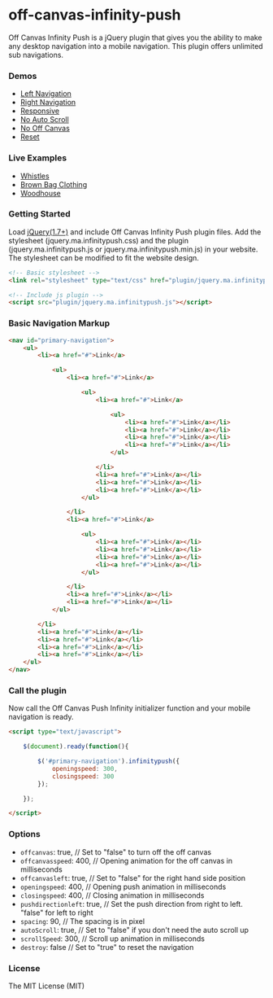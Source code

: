 off-canvas-infinity-push
========================

Off Canvas Infinity Push is a jQuery plugin that gives you the ability to make any desktop navigation into a mobile navigation.
This plugin offers unlimited sub navigations. 

### Demos
* [Left Navigation](http://www.marcandrew.net/off-canvas-infinity-push/)
* [Right Navigation](http://www.marcandrew.net/off-canvas-infinity-push/index2.html)
* [Responsive](http://www.marcandrew.net/off-canvas-infinity-push/index3.html)
* [No Auto Scroll](http://www.marcandrew.net/off-canvas-infinity-push/index4.html)
* [No Off Canvas](http://www.marcandrew.net/off-canvas-infinity-push/index5.html)
* [Reset](http://www.marcandrew.net/off-canvas-infinity-push/index6.html)

### Live Examples
* [Whistles](http://www.whistles.com/)
* [Brown Bag Clothing](http://www.bbclothing.co.uk/)
* [Woodhouse](http://www.woodhouseclothing.com/)

### Getting Started
Load [jQuery(1.7+)](http://jquery.com/) and include Off Canvas Infinity Push plugin files.
Add the stylesheet (jquery.ma.infinitypush.css) and the plugin (jquery.ma.infinitypush.js or jquery.ma.infinitypush.min.js) in your website.
The stylesheet can be modified to fit the website design.

```html
<!-- Basic stylesheet -->
<link rel="stylesheet" type="text/css" href="plugin/jquery.ma.infinitypush.css" />

<!-- Include js plugin -->
<script src="plugin/jquery.ma.infinitypush.js"></script>
```

### Basic Navigation Markup

```html
<nav id="primary-navigation">
	<ul>
		<li><a href="#">Link</a>

			<ul>
				<li><a href="#">Link</a>

					<ul>
						<li><a href="#">Link</a>

							<ul>
								<li><a href="#">Link</a></li>
								<li><a href="#">Link</a></li>
								<li><a href="#">Link</a></li>
								<li><a href="#">Link</a></li>
							</ul>

						</li>
						<li><a href="#">Link</a></li>
						<li><a href="#">Link</a></li>
						<li><a href="#">Link</a></li>
					</ul>

				</li>
				<li><a href="#">Link</a>

					<ul>
						<li><a href="#">Link</a></li>
						<li><a href="#">Link</a></li>
						<li><a href="#">Link</a></li>
						<li><a href="#">Link</a></li>
					</ul>

				</li>
				<li><a href="#">Link</a></li>
				<li><a href="#">Link</a></li>
			</ul>

		</li>
		<li><a href="#">Link</a></li>
		<li><a href="#">Link</a></li>
		<li><a href="#">Link</a></li>
		<li><a href="#">Link</a></li>
	</ul>
</nav>
```

### Call the plugin
Now call the Off Canvas Push Infinity initializer function and your mobile navigation is ready.

```html
<script type="text/javascript">

	$(document).ready(function(){

		$('#primary-navigation').infinitypush({
			openingspeed: 300,
			closingspeed: 300
		});

	});

</script>
```

### Options

- `offcanvas`: true,                               // Set to "false" to turn off the off canvas
- `offcanvasspeed`: 400,                           // Opening animation for the off canvas in milliseconds
- `offcanvasleft`: true,                           // Set to "false" for the right hand side position
- `openingspeed`: 400,                             // Opening push animation in milliseconds
- `closingspeed`: 400,                             // Closing animation in milliseconds
- `pushdirectionleft`: true,                       // Set the push direction from right to left. "false" for left to right
- `spacing`: 90,                                    // The spacing is in pixel
- `autoScroll`: true,                              // Set to "false" if you don't need the auto scroll up
- `scrollSpeed`: 300,                              // Scroll up animation in milliseconds
- `destroy`: false                                 // Set to "true" to reset the navigation

### License
The MIT License (MIT)

